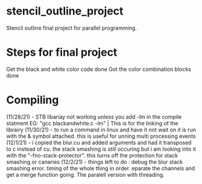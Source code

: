 # stencil_outline_project
Stencil outline final project for parallel programming.

# Steps for final project
Get the black and white color code done
Got the color combination blocks done

# Compiling
(11/28/21) - STB libariay not working unless you add -lm in the compile statment EG: "gcc blackandwhite.c -lm" | This is for the linking of the librairy
(11/30/21) - to run a command in linux and have it not wait on it is run with the & symbol attached. this is useful for unning multi processing events
(12/1/21) - i copied the blur.cu and added arguments and had it transposed to c instead of cu. the stack smashing is still occuring but i am looking into it with the "-fno-stack-protector". this turns off the protection for stack smashing or canaries
(12/2/21) - things left to do : debug the blur stack smashing error. timing of the whole thing in order. eparate the channels and get a merge function going. The paralell version with threading.